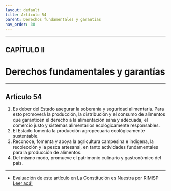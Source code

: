```yaml
---
layout: default
title: Artículo 54
parent: Derechos fundamentales y garantías
nav_order: 38
---
```


---

## CAPÍTULO II
# Derechos fundamentales y garantías

---

## Artículo 54

1. Es deber del Estado asegurar la soberanía y seguridad alimentaria. Para esto promoverá la producción, la distribución y el consumo de alimentos que garanticen el derecho a la alimentación sana y adecuada, el comercio justo y sistemas alimentarios ecológicamente responsables.
2. El Estado fomenta la producción agropecuaria ecológicamente sustentable.
3. Reconoce, fomenta y apoya la agricultura campesina e indígena, la recolección y la pesca artesanal, en tanto actividades fundamentales para la producción de alimentos.
4. Del mismo modo, promueve el patrimonio culinario y gastronómico del país.

---
- Evaluación de este artículo en La Constitución es Nuestra por RIMISP
<a target="_blank" href="https://laconstitucionesnuestra.cl/evaluaciones/verevaluaciones/44">Leer acá!</a>
